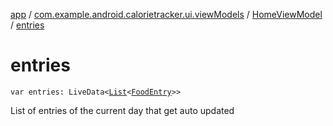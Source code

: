 [app](../../index.md) / [com.example.android.calorietracker.ui.viewModels](../index.md) / [HomeViewModel](index.md) / [entries](./entries.md)

# entries

`var entries: LiveData<`[`List`](https://kotlinlang.org/api/latest/jvm/stdlib/kotlin.collections/-list/index.html)`<`[`FoodEntry`](../../com.example.android.calorietracker.data.room.entities/-food-entry/index.md)`>>`

List of entries of the current day that get auto updated


